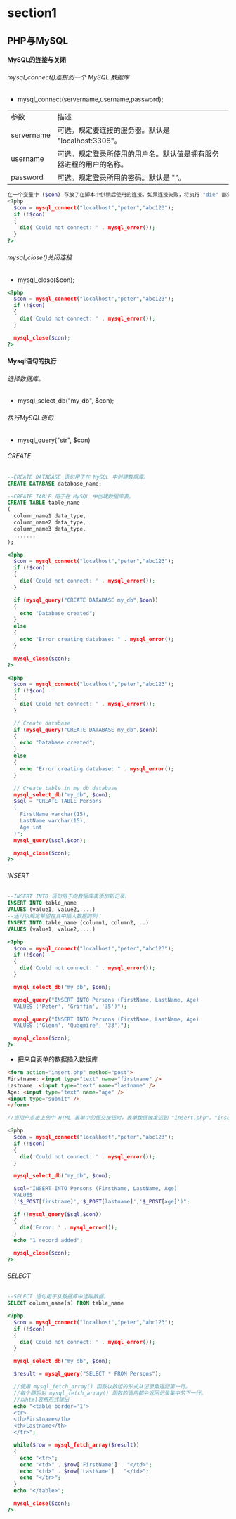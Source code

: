 # section1

## PHP与MySQL

#### MySQL的连接与关闭

###### mysql_connect()连接到一个 MySQL 数据库

* mysql_connect(servername,username,password);

<table>
<tr><td>参数</td><td>描述</td></tr>
<tr><td>servername</td><td>可选。规定要连接的服务器。默认是 "localhost:3306"。</td></tr>
<tr><td>username</td><td>可选。规定登录所使用的用户名。默认值是拥有服务器进程的用户的名称。</td></tr>
<tr><td>password</td><td>可选。规定登录所用的密码。默认是 ""。</td></tr>
</table>

```php
在一个变量中 ($con) 存放了在脚本中供稍后使用的连接。如果连接失败，将执行 "die" 部分：
<?php
  $con = mysql_connect("localhost","peter","abc123");
  if (!$con)
  {
    die('Could not connect: ' . mysql_error());
  }
?>
```

###### mysql_close()关闭连接

* mysql_close($con);

```php
<?php
  $con = mysql_connect("localhost","peter","abc123");
  if (!$con)
  {
    die('Could not connect: ' . mysql_error());
  }

  mysql_close($con);
?>
```

#### Mysql语句的执行

###### 选择数据库。

* mysql_select_db("my_db", $con);

###### 执行MySQL语句

* mysql_query("str", $con)

###### CREATE

```sql
--CREATE DATABASE 语句用于在 MySQL 中创建数据库。
CREATE DATABASE database_name;

--CREATE TABLE 用于在 MySQL 中创建数据库表。
CREATE TABLE table_name
(
  column_name1 data_type,
  column_name2 data_type,
  column_name3 data_type,
  .......
);
```

```php
<?php
  $con = mysql_connect("localhost","peter","abc123");
  if (!$con)
  {
    die('Could not connect: ' . mysql_error());
  }

  if (mysql_query("CREATE DATABASE my_db",$con))
  {
    echo "Database created";
  }
  else
  {
    echo "Error creating database: " . mysql_error();
  }

  mysql_close($con);
?>
```

```php
<?php
  $con = mysql_connect("localhost","peter","abc123");
  if (!$con)
  {
    die('Could not connect: ' . mysql_error());
  }

  // Create database
  if (mysql_query("CREATE DATABASE my_db",$con))
  {
    echo "Database created";
  }
  else
  {
    echo "Error creating database: " . mysql_error();
  }

  // Create table in my_db database
  mysql_select_db("my_db", $con);
  $sql = "CREATE TABLE Persons 
  (
    FirstName varchar(15),
    LastName varchar(15),
    Age int
  )";
  mysql_query($sql,$con);

  mysql_close($con);
?>
```
###### INSERT

```sql
--INSERT INTO 语句用于向数据库表添加新记录。
INSERT INTO table_name
VALUES (value1, value2,....)
--还可以规定希望在其中插入数据的列：
INSERT INTO table_name (column1, column2,...)
VALUES (value1, value2,....)
```

```php
<?php
  $con = mysql_connect("localhost","peter","abc123");
  if (!$con)
  {
    die('Could not connect: ' . mysql_error());
  }

  mysql_select_db("my_db", $con);

  mysql_query("INSERT INTO Persons (FirstName, LastName, Age) 
  VALUES ('Peter', 'Griffin', '35')");

  mysql_query("INSERT INTO Persons (FirstName, LastName, Age) 
  VALUES ('Glenn', 'Quagmire', '33')");

  mysql_close($con);
?>
```

* 把来自表单的数据插入数据库

```html
<form action="insert.php" method="post">
Firstname: <input type="text" name="firstname" />
Lastname: <input type="text" name="lastname" />
Age: <input type="text" name="age" />
<input type="submit" />
</form>
```

```php
//当用户点击上例中 HTML 表单中的提交按钮时，表单数据被发送到 "insert.php"。"insert.php" 文件连接数据库，并通过 $_POST 变量从表单取回值。然后，mysql_query() 函数执行 INSERT INTO 语句，一条新的记录会添加到数据库表中。

<?php
  $con = mysql_connect("localhost","peter","abc123");
  if (!$con)
  {
    die('Could not connect: ' . mysql_error());
  }

  mysql_select_db("my_db", $con);

  $sql="INSERT INTO Persons (FirstName, LastName, Age)
  VALUES
  ('$_POST[firstname]','$_POST[lastname]','$_POST[age]')";

  if (!mysql_query($sql,$con))
  {
    die('Error: ' . mysql_error());
  }
  echo "1 record added";

  mysql_close($con);
?>
```

###### SELECT

```sql
--SELECT 语句用于从数据库中选取数据。
SELECT column_name(s) FROM table_name
```

```php
<?php
  $con = mysql_connect("localhost","peter","abc123");
  if (!$con)
  {
    die('Could not connect: ' . mysql_error());
  }

  mysql_select_db("my_db", $con);

  $result = mysql_query("SELECT * FROM Persons");

  //使用 mysql_fetch_array() 函数以数组的形式从记录集返回第一行。
  //每个随后对 mysql_fetch_array() 函数的调用都会返回记录集中的下一行。
  //以html表格形式输出
  echo "<table border='1'>
  <tr>
  <th>Firstname</th>
  <th>Lastname</th>
  </tr>";

  while($row = mysql_fetch_array($result))
  {
    echo "<tr>";
    echo "<td>" . $row['FirstName'] . "</td>";
    echo "<td>" . $row['LastName'] . "</td>";
    echo "</tr>";
  }
  echo "</table>";

  mysql_close($con);
?>
```

